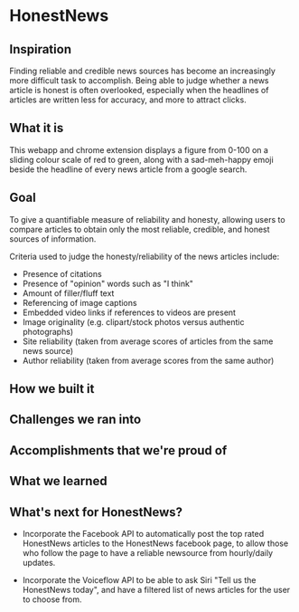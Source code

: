 # HonestNews

## Inspiration

Finding reliable and credible news sources has become an increasingly more difficult task to accomplish. Being able to judge whether a news article is honest is often overlooked, especially when the headlines of articles are written less for accuracy, and more to attract clicks. 

## What it is 

This webapp and chrome extension displays a figure from 0-100 on a sliding colour scale of red to green, along with a sad-meh-happy emoji beside the headline of every news article from a google search.

## Goal

To give a quantifiable measure of reliability and honesty, allowing users to compare articles to obtain only the most reliable, credible, and honest sources of information. 

Criteria used to judge the honesty/reliability of the news articles include:

- Presence of citations
- Presence of "opinion" words such as "I think"
-  Amount of filler/fluff text
- Referencing of image captions
- Embedded video links if references to videos are present
- Image originality (e.g. clipart/stock photos versus authentic photographs)
-  Site reliability (taken from average scores of articles from the same news source) 
- Author reliability (taken from average scores from the same author) 


## How we built it


## Challenges we ran into


## Accomplishments that we're proud of


## What we learned


## What's next for HonestNews?

- Incorporate the Facebook API to automatically post the top rated HonestNews articles to the HonestNews facebook page, to allow those who follow the page to have a reliable newsource from hourly/daily updates.

- Incorporate the Voiceflow API to be able to ask Siri "Tell us the HonestNews today", and have a filtered list of news articles for the user to choose from.
